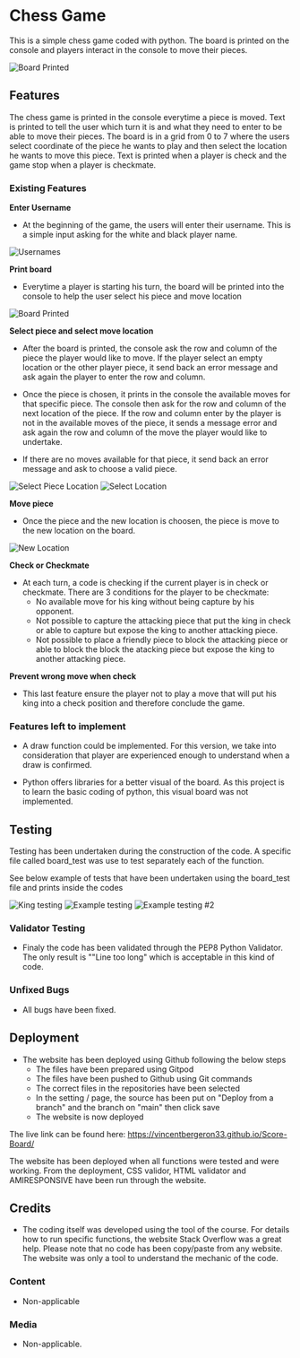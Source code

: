 # Chess Game

This is a simple chess game coded with python. The board is printed on the console and players interact in the console to move their pieces.

![Board Printed](assets/images/board_printed.png)

## Features

The chess game is printed in the console everytime a piece is moved. Text is printed to tell the user which turn it is and what they need to enter to be able to move their pieces. The board is in a grid from 0 to 7 where the users select coordinate of the piece he wants to play and then select the location he wants to move this piece. Text is printed when a player is check and the game stop when a player is checkmate.

### Existing Features

__Enter Username__

- At the beginning of the game, the users will enter their username. This is a simple input asking for the white and black player name.

![Usernames](assets/images/username.png)


__Print board__

- Everytime a player is starting his turn, the board will be printed into the console to help the user select his piece and move location

![Board Printed](assets/images/board_printed.png)


__Select piece and select move location__

- After the board is printed, the console ask the row and column of the piece the player would like to move. If the player select an empty location or the other player piece, it send back an error message and ask again the player to enter the row and column.

- Once the piece is chosen, it prints in the console the available moves for that specific piece. The console then ask for the row and column of the next location of the piece. If the row and column enter by the player is not in the available moves of the piece, it sends a message error and ask again the row and column of the move the player would like to undertake.

- If there are no moves available for that piece, it send back an error message and ask to choose a valid piece.

![Select Piece Location](assets/images/select_piece_location.png)
![Select Location](assets/images/select_location.png)


__Move piece__

- Once the piece and the new location is choosen, the piece is move to the new location on the board.

![New Location](assets/images/board_printed.png)

__Check or Checkmate__

- At each turn, a code is checking if the current player is in check or checkmate. There are 3 conditions for the player to be checkmate:
    - No available move for his king without being capture by his opponent.
    - Not possible to capture the attacking piece that put the king in check or able to capture but expose the king to another attacking piece.
    - Not possible to place a friendly piece to block the attacking piece or able to block the block the atacking piece but expose the king to another attacking piece.

__Prevent wrong move when check__

- This last feature ensure the player not to play a move that will put his king into a check position and therefore conclude the game.

### Features left to implement

- A draw function could be implemented. For this version, we take into consideration that player are experienced enough to understand when a draw is confirmed.

- Python offers libraries for a better visual of the board. As this project is to learn the basic coding of python, this visual board was not implemented.


## Testing

Testing has been undertaken during the construction of the code. A specific file called board_test was use to test separately each of the function.

See below example of tests that have been undertaken using the board_test file and prints inside the codes

![King testing](assets/images/testing_king.png)
![Example testing](assets/images/testing_knight.png)
![Example testing #2](assets/images/testing_moves.png)

### Validator Testing

- Finaly the code has been validated through the PEP8 Python Validator. The only result is ""Line too long" which is acceptable in this kind of code.


### Unfixed Bugs

 - All bugs have been fixed.

## Deployment

- The website has been deployed using Github following the below steps
    -  The files have been prepared using Gitpod
    -  The files have been pushed to Github using Git commands
    -  The correct files in the repositories have been selected
    -  In the setting / page, the source has been put on "Deploy from a branch" and the branch on "main" then click save
    -  The website is now deployed

The live link can be found here: https://vincentbergeron33.github.io/Score-Board/

The website has been deployed when all functions were tested and were working. From the deployment, CSS validor, HTML validator and AMIRESPONSIVE have been run through the website.

## Credits

- The coding itself was developed using the tool of the course. For details how to run specific functions, the website Stack Overflow was a great help. Please note that no code has been copy/paste from any website. The website was only a tool to understand the mechanic of the code.

### Content

- Non-applicable

### Media

- Non-applicable.



